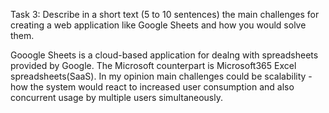 Task 3: Describe in a short text (5 to 10 sentences) the main challenges for creating a web application like Google Sheets and how you would solve them.
 
Gooogle Sheets is a cloud-based application for dealng with spreadsheets provided by Google. The Microsoft counterpart is Microsoft365 Excel spreadsheets(SaaS). In my opinion main challenges could be scalability - how the system would react to increased user consumption and also concurrent usage by multiple users simultaneously.
